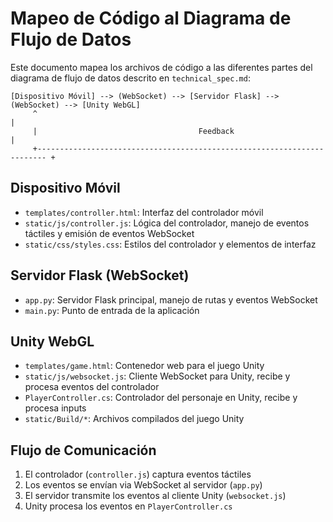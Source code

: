
# Mapeo de Código al Diagrama de Flujo de Datos

Este documento mapea los archivos de código a las diferentes partes del diagrama de flujo de datos descrito en `technical_spec.md`:

```
[Dispositivo Móvil] --> (WebSocket) --> [Servidor Flask] --> (WebSocket) --> [Unity WebGL]
     ^                                                                            |
     |                                    Feedback                                |
     +------------------------------------------------------------------------ +
```

## Dispositivo Móvil
- `templates/controller.html`: Interfaz del controlador móvil
- `static/js/controller.js`: Lógica del controlador, manejo de eventos táctiles y emisión de eventos WebSocket
- `static/css/styles.css`: Estilos del controlador y elementos de interfaz

## Servidor Flask (WebSocket)
- `app.py`: Servidor Flask principal, manejo de rutas y eventos WebSocket
- `main.py`: Punto de entrada de la aplicación

## Unity WebGL
- `templates/game.html`: Contenedor web para el juego Unity
- `static/js/websocket.js`: Cliente WebSocket para Unity, recibe y procesa eventos del controlador
- `PlayerController.cs`: Controlador del personaje en Unity, recibe y procesa inputs
- `static/Build/*`: Archivos compilados del juego Unity

## Flujo de Comunicación
1. El controlador (`controller.js`) captura eventos táctiles
2. Los eventos se envían via WebSocket al servidor (`app.py`)
3. El servidor transmite los eventos al cliente Unity (`websocket.js`)
4. Unity procesa los eventos en `PlayerController.cs`
